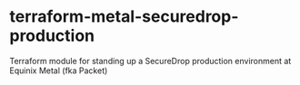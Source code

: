 # terraform-metal-securedrop-production
Terraform module for standing up a SecureDrop production environment at Equinix Metal (fka Packet)
